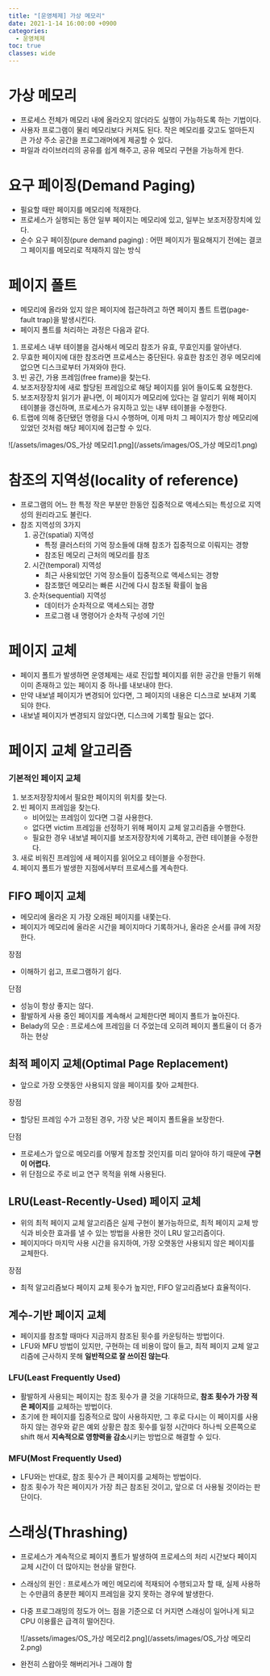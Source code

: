 ```yaml
---
title: "[운영체제] 가상 메모리"
date: 2021-1-14 16:00:00 +0900
categories:
  - 운영체제
toc: true
classes: wide
---
```


# 가상 메모리

- 프로세스 전체가 메모리 내에 올라오지 않더라도 실행이 가능하도록 하는 기법이다.
- 사용자 프로그램이 물리 메모리보다 커져도 된다. 작은 메모리를 갖고도 얼마든지 큰 가상 주소 공간을 프로그래머에게 제공할 수 있다.
- 파일과 라이브러리의 공유를 쉽게 해주고, 공유 메모리 구현을 가능하게 한다.

# 요구 페이징(Demand Paging)

- 필요할 때만 페이지를 메모리에 적재한다.
- 프로세스가 실행되는 동안 일부 페이지는 메모리에 있고, 일부는 보조저장장치에 있다.
- 순수 요구 페이징(pure demand paging) : 어떤 페이지가 필요해지기 전에는 결코 그 페이지를 메모리로 적재하지 않는 방식

# 페이지 폴트

- 메모리에 올라와 있지 않은 페이지에 접근하려고 하면 페이지 폴트 트랩(page-fault trap)을 발생시킨다.
- 페이지 폴트를 처리하는 과정은 다음과 같다.

1. 프로세스 내부 테이블을 검사해서 메모리 참조가 유효, 무효인지를 알아낸다.
2. 무효한 페이지에 대한 참조라면 프로세스는 중단된다. 유효한 참조인 경우 메모리에 없으면 디스크로부터 가져와야 한다.
3. 빈 공간, 가용 프레임(free frame)을 찾는다.
4. 보조저장장치에 새로 할당된 프레임으로 해당 페이지를 읽어 들이도록 요청한다.
5. 보조저장장치 읽기가 끝나면, 이 페이지가 메모리에 있다는 걸 알리기 위해 페이지 테이블을 갱신하며, 프로세스가 유지하고 있는 내부 테이블을 수정한다.
6. 트랩에 의해 중단됐던 명령을 다시 수행하며, 이제 마치 그 페이지가 항상 메모리에 있었던 것처럼 해당 페이지에 접근할 수 있다.

![/assets/images/OS_가상 메모리1.png](/assets/images/OS_가상 메모리1.png)

# 참조의 지역성(locality of reference)

- 프로그램의 어느 한 특정 작은 부분만 한동안 집중적으로 액세스되는 특성으로 지역성의 원리라고도 불린다.
- 참조 지역성의 3가지
    1. 공간(spatial) 지역성
        - 특정 클러스터의 기억 장소들에 대해 참조가 집중적으로 이뤄지는 경향
        - 참조된 메모리 근처의 메모리를 참조
    2. 시간(temporal) 지역성
        - 최근 사용되었던 기억 장소들이 집중적으로 액세스되는 경향
        - 참조했던 메모리는 빠른 시간에 다시 참조될 확률이 높음
    3. 순차(sequential) 지역성
        - 데이터가 순차적으로 액세스되는 경향
        - 프로그램 내 명령어가 순차적 구성에 기인

# 페이지 교체

- 페이지 폴트가 발생하면 운영체제는 새로 진입할 페이지를 위한 공간을 만들기 위해 이미 존재하고 있는 페이지 중 하나를 내보내야 한다.
- 만약 내보낼 페이지가 변경되어 있다면, 그 페이지의 내용은 디스크로 보내져 기록되야 한다.
- 내보낼 페이지가 변경되지 않았다면, 디스크에 기록할 필요는 없다.

# 페이지 교체 알고리즘

### 기본적인 페이지 교체

1. 보조저장장치에서 필요한 페이지의 위치를 찾는다.
2. 빈 페이지 프레임을 찾는다.
    - 비어있는 프레임이 있다면 그걸 사용한다.
    - 없다면 victim 프레임을 선정하기 위해 페이지 교체 알고리즘을 수행한다.
    - 필요한 경우 내보낼 페이지를 보조저장장치에 기록하고, 관련 테이블을 수정한다.
3. 새로 비워진 프레임에 새 페이지를 읽어오고 테이블을 수정한다.
4. 페이지 폴트가 발생한 지점에서부터 프로세스를 계속한다.

## FIFO 페이지 교체

- 메모리에 올라온 지 가장 오래된 페이지를 내쫓는다.
- 페이지가 메모리에 올라온 시간을 페이지마다 기록하거나, 올라온 순서를 큐에 저장한다.

장점

- 이해하기 쉽고, 프로그램하기 쉽다.

단점

- 성능이 항상 좋지는 않다.
- 활발하게 사용 중인 페이지를 계속해서 교체한다면 페이지 폴트가 높아진다.
- Belady의 모순 : 프로세스에 프레임을 더 주었는데 오히려 페이지 폴트율이 더 증가하는 현상

## 최적 페이지 교체(Optimal Page Replacement)

- 앞으로 가장 오랫동안 사용되지 않을 페이지를 찾아 교체한다.

장점

- 할당된 프레임 수가 고정된 경우, 가장 낮은 페이지 폴트율을 보장한다.

단점

- 프로세스가 앞으로 메모리를 어떻게 참조할 것인지를 미리 알아야 하기 때문에 **구현이 어렵다.**
- 위 단점으로 주로 비교 연구 목적을 위해 사용된다.

## LRU(Least-Recently-Used) 페이지 교체

- 위의 최적 페이지 교체 알고리즘은 실제 구현이 불가능하므로, 최적 페이지 교체 방식과 비슷한 효과를 낼 수 있는 방법을 사용한 것이 LRU 알고리즘이다.
- 페이지마다 마지막 사용 시간을 유지하여, 가장 오랫동안 사용되지 않은 페이지를 교체한다.

장점

- 최적 알고리즘보다 페이지 교체 횟수가 높지만, FIFO 알고리즘보다 효율적이다.

## 계수-기반 페이지 교체

- 페이지를 참조할 때마다 지금까지 참조된 횟수를 카운팅하는 방법이다.
- LFU와 MFU 방법이 있지만, 구현하는 데 비용이 많이 들고, 최적 페이지 교체 알고리즘에 근사하지 못해 **일반적으로 잘 쓰이진 않는다**.

### LFU(Least Frequently Used)

- 활발하게 사용되는 페이지는 참조 횟수가 클 것을 기대하므로, **참조 횟수가 가장 적은 페이지**를 교체하는 방법이다.
- 초기에 한 페이지를 집중적으로 많이 사용하지만, 그 후로 다시는 이 페이지를 사용하지 않는 경우와 같은 예외 상황은 참조 횟수를 일정 시간마다 하나씩 오른쪽으로 shift 해서 **지속적으로 영향력을 감소**시키는 방법으로 해결할 수 있다.

### MFU(Most Frequently Used)

- LFU와는 반대로, 참조 횟수가 큰 페이지를 교체하는 방법이다.
- 참조 횟수가 작은 페이지가 가장 최근 참조된 것이고, 앞으로 더 사용될 것이라는 판단이다.

# 스래싱(Thrashing)

- 프로세스가 계속적으로 페이지 폴트가 발생하여 프로세스의 처리 시간보다 페이지 교체 시간이 더 많아지는 현상을 말한다.
- 스래싱의 원인 : 프로세스가 메인 메모리에 적재되어 수행되고자 할 때, 실제 사용하는 수만큼의 충분한 페이지 프레임을 갖지 못하는 경우에 발생한다.
- 다중 프로그래밍의 정도가 어느 점을 기준으로 더 커지면 스래싱이 일어나게 되고 CPU 이용률은 급격히 떨어진다.

    ![/assets/images/OS_가상 메모리2.png](/assets/images/OS_가상 메모리2.png)

- 완전히 스왑아웃 해버리거나 그래야 함
